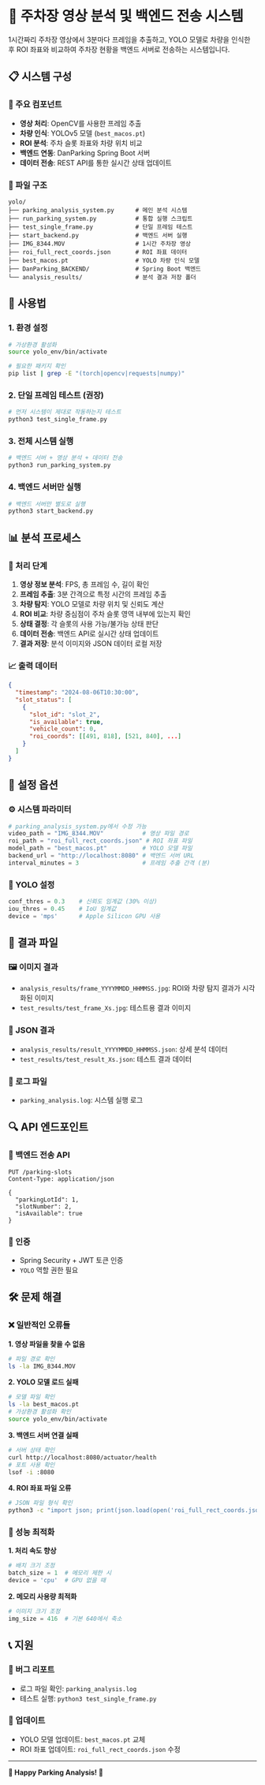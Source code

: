 # 🚗 주차장 영상 분석 및 백엔드 전송 시스템

1시간짜리 주차장 영상에서 3분마다 프레임을 추출하고, YOLO 모델로 차량을 인식한 후 ROI 좌표와 비교하여 주차장 현황을 백엔드 서버로 전송하는 시스템입니다.

## 📋 시스템 구성

### 🔧 주요 컴포넌트
- **영상 처리**: OpenCV를 사용한 프레임 추출
- **차량 인식**: YOLOv5 모델 (`best_macos.pt`)
- **ROI 분석**: 주차 슬롯 좌표와 차량 위치 비교
- **백엔드 연동**: DanParking Spring Boot 서버
- **데이터 전송**: REST API를 통한 실시간 상태 업데이트

### 📁 파일 구조
```
yolo/
├── parking_analysis_system.py      # 메인 분석 시스템
├── run_parking_system.py           # 통합 실행 스크립트
├── test_single_frame.py            # 단일 프레임 테스트
├── start_backend.py                # 백엔드 서버 실행
├── IMG_8344.MOV                    # 1시간 주차장 영상
├── roi_full_rect_coords.json       # ROI 좌표 데이터
├── best_macos.pt                   # YOLO 차량 인식 모델
├── DanParking_BACKEND/             # Spring Boot 백엔드
└── analysis_results/               # 분석 결과 저장 폴더
```

## 🚀 사용법

### 1. 환경 설정
```bash
# 가상환경 활성화
source yolo_env/bin/activate

# 필요한 패키지 확인
pip list | grep -E "(torch|opencv|requests|numpy)"
```

### 2. 단일 프레임 테스트 (권장)
```bash
# 먼저 시스템이 제대로 작동하는지 테스트
python3 test_single_frame.py
```

### 3. 전체 시스템 실행
```bash
# 백엔드 서버 + 영상 분석 + 데이터 전송
python3 run_parking_system.py
```

### 4. 백엔드 서버만 실행
```bash
# 백엔드 서버만 별도로 실행
python3 start_backend.py
```

## 📊 분석 프로세스

### 🔄 처리 단계
1. **영상 정보 분석**: FPS, 총 프레임 수, 길이 확인
2. **프레임 추출**: 3분 간격으로 특정 시간의 프레임 추출
3. **차량 탐지**: YOLO 모델로 차량 위치 및 신뢰도 계산
4. **ROI 비교**: 차량 중심점이 주차 슬롯 영역 내부에 있는지 확인
5. **상태 결정**: 각 슬롯의 사용 가능/불가능 상태 판단
6. **데이터 전송**: 백엔드 API로 실시간 상태 업데이트
7. **결과 저장**: 분석 이미지와 JSON 데이터 로컬 저장

### 📈 출력 데이터
```json
{
  "timestamp": "2024-08-06T10:30:00",
  "slot_status": [
    {
      "slot_id": "slot_2",
      "is_available": true,
      "vehicle_count": 0,
      "roi_coords": [[491, 818], [521, 840], ...]
    }
  ]
}
```

## 🔧 설정 옵션

### ⚙️ 시스템 파라미터
```python
# parking_analysis_system.py에서 수정 가능
video_path = "IMG_8344.MOV"           # 영상 파일 경로
roi_path = "roi_full_rect_coords.json" # ROI 좌표 파일
model_path = "best_macos.pt"          # YOLO 모델 파일
backend_url = "http://localhost:8080" # 백엔드 서버 URL
interval_minutes = 3                  # 프레임 추출 간격 (분)
```

### 🎯 YOLO 설정
```python
conf_thres = 0.3    # 신뢰도 임계값 (30% 이상)
iou_thres = 0.45    # IoU 임계값
device = 'mps'      # Apple Silicon GPU 사용
```

## 📁 결과 파일

### 🖼️ 이미지 결과
- `analysis_results/frame_YYYYMMDD_HHMMSS.jpg`: ROI와 차량 탐지 결과가 시각화된 이미지
- `test_results/test_frame_Xs.jpg`: 테스트용 결과 이미지

### 📄 JSON 결과
- `analysis_results/result_YYYYMMDD_HHMMSS.json`: 상세 분석 데이터
- `test_results/test_result_Xs.json`: 테스트 결과 데이터

### 📝 로그 파일
- `parking_analysis.log`: 시스템 실행 로그

## 🔍 API 엔드포인트

### 📡 백엔드 전송 API
```
PUT /parking-slots
Content-Type: application/json

{
  "parkingLotId": 1,
  "slotNumber": 2,
  "isAvailable": true
}
```

### 🔐 인증
- Spring Security + JWT 토큰 인증
- `YOLO` 역할 권한 필요

## 🛠️ 문제 해결

### ❌ 일반적인 오류들

**1. 영상 파일을 찾을 수 없음**
```bash
# 파일 경로 확인
ls -la IMG_8344.MOV
```

**2. YOLO 모델 로드 실패**
```bash
# 모델 파일 확인
ls -la best_macos.pt
# 가상환경 활성화 확인
source yolo_env/bin/activate
```

**3. 백엔드 서버 연결 실패**
```bash
# 서버 상태 확인
curl http://localhost:8080/actuator/health
# 포트 사용 확인
lsof -i :8080
```

**4. ROI 좌표 파일 오류**
```bash
# JSON 파일 형식 확인
python3 -c "import json; print(json.load(open('roi_full_rect_coords.json')))"
```

### 🔧 성능 최적화

**1. 처리 속도 향상**
```python
# 배치 크기 조정
batch_size = 1  # 메모리 제한 시
device = 'cpu'  # GPU 없을 때
```

**2. 메모리 사용량 최적화**
```python
# 이미지 크기 조정
img_size = 416  # 기본 640에서 축소
```

## 📞 지원

### 🐛 버그 리포트
- 로그 파일 확인: `parking_analysis.log`
- 테스트 실행: `python3 test_single_frame.py`

### 🔄 업데이트
- YOLO 모델 업데이트: `best_macos.pt` 교체
- ROI 좌표 업데이트: `roi_full_rect_coords.json` 수정

---

**🚗 Happy Parking Analysis! 🎯** 
